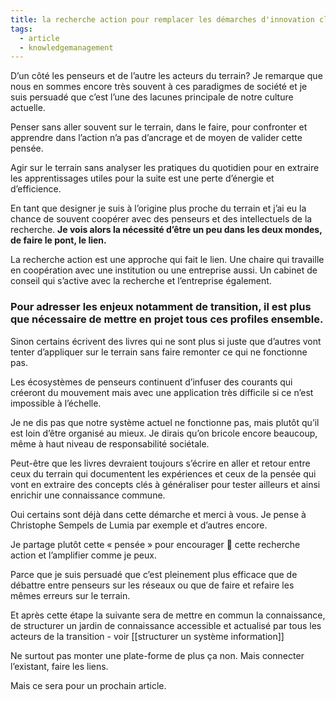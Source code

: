 ```yaml
---
title: la recherche action pour remplacer les démarches d'innovation classiques
tags:
  - article
  - knowledgemanagement
---
```

D’un côté les penseurs et de l’autre les acteurs du terrain? Je remarque que nous en sommes encore très souvent à ces paradigmes de société et je suis persuadé que c’est l’une des lacunes principale de notre culture actuelle.

Penser sans aller souvent sur le terrain, dans le faire, pour confronter et apprendre dans l’action n’a pas d’ancrage et de moyen de valider cette pensée.

Agir sur le terrain sans analyser les pratiques du quotidien pour en extraire les apprentissages utiles pour la suite est une perte d’énergie et d’efficience.

En tant que designer je suis à l’origine plus proche du terrain et j’ai eu la chance de souvent coopérer avec des penseurs et des intellectuels de la recherche.
**Je vois alors la nécessité d’être un peu dans les deux mondes, de faire le pont, le lien.**

La recherche action est une approche qui fait le lien. Une chaire qui travaille en coopération avec une institution ou une entreprise aussi. Un cabinet de conseil qui s’active avec la recherche et l’entreprise également.

### Pour adresser les enjeux notamment de transition, il est plus que nécessaire de mettre en projet tous ces profiles ensemble.

Sinon certains écrivent des livres qui ne sont plus si juste que d’autres vont tenter d’appliquer sur le terrain sans faire remonter ce qui ne fonctionne pas.

Les écosystèmes de penseurs continuent d’infuser des courants qui créeront du mouvement mais avec une application très difficile si ce n’est impossible à l’échelle.

Je ne dis pas que notre système actuel ne fonctionne pas, mais plutôt qu’il est loin d’être organisé au mieux.
Je dirais qu’on bricole encore beaucoup, même à haut niveau de responsabilité sociétale.

Peut-être que les livres devraient toujours s’écrire en aller et retour entre ceux du terrain qui documentent les expériences et ceux de la pensée qui vont en extraire des concepts clés à généraliser pour tester ailleurs et ainsi enrichir une connaissance commune.

Oui certains sont déjà dans cette démarche et merci à vous. Je pense à Christophe Sempels de Lumia par exemple et d’autres encore.

Je partage plutôt cette « pensée » pour encourager 📣 cette recherche action et l’amplifier comme je peux.

Parce que je suis persuadé que c’est pleinement plus efficace que de débattre entre penseurs sur les réseaux ou que de faire et refaire les mêmes erreurs sur le terrain.

Et après cette étape la suivante sera de mettre en commun la connaissance, de structurer un jardin de connaissance accessible et actualisé par tous les acteurs de la transition - voir [[structurer un système information]]

Ne surtout pas monter une plate-forme de plus ça non. Mais connecter l’existant, faire les liens.

Mais ce sera pour un prochain article.